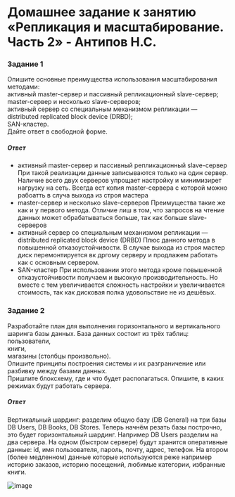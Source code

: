 # Домашнее задание к занятию «Репликация и масштабирование. Часть 2» - Антипов Н.С.

### Задание 1
Опишите основные преимущества использования масштабирования методами:   
активный master-сервер и пассивный репликационный slave-сервер;   
master-сервер и несколько slave-серверов;   
активный сервер со специальным механизмом репликации — distributed replicated block device (DRBD);   
SAN-кластер.   
Дайте ответ в свободной форме.   

##### Ответ
* активный master-сервер и пассивный репликационный slave-сервер
  При такой реализации данные записываются только на один сервер. Наличие всего двух серверов упрощает настройку и минимизирет нагрузку на сеть. Всегда ест копия master-сервера с которой можно рабоатть в случа выхода из строя мастера
* master-сервер и несколько slave-серверов
  Преимущества такие же как и у первого метода. Отличие лиш в том, что запросов на чтение данных может обрабатываться больше, так как больше slave-серверов
* активный сервер со специальным механизмом репликации — distributed replicated block device (DRBD)
  Плюс данного метода в повышенной отказоустойчивости. В случае выхода из строя мастер диск перемонтируется вк дргому серверу и продлажем работать как с основным сервером.
* SAN-кластер
  При использовании этого метода кроме повышенной отказустойчивости получаем и высокую производительность. Но вместе с тем увеличивается сложность настройки и увеличивается стоимость, так как дисковая полка удовольствие не из дешёвых. 

### Задание 2
Разработайте план для выполнения горизонтального и вертикального шаринга базы данных. База данных состоит из трёх таблиц:   
пользователи,   
книги,   
магазины (столбцы произвольно).  
Опишите принципы построения системы и их разграничение или разбивку между базами данных.  
Пришлите блоксхему, где и что будет располагаться. Опишите, в каких режимах будут работать сервера.   

##### Ответ
Вертикальный шардинг: разделим общую базу (DB General) на три базы DB Users, DB Books, DB Stores.
Теперь начнём резать базы построчно, это будет горизонтальный шардинг. Например DB Users разделим на два сервера. На одном (быстром сервере) будут хранится оперативные данные: id, имя пользователя, пароль, почту, адрес, телефон. На втором (более медленном) данные которые используются реже например историю заказов, историю посещений, любимые категории, избранные книги.

![image](https://github.com/NikolayAntipov/DB_12-07/assets/132283141/e751f3ac-5b48-4fd9-8c79-5d98e8f7d4a4)



